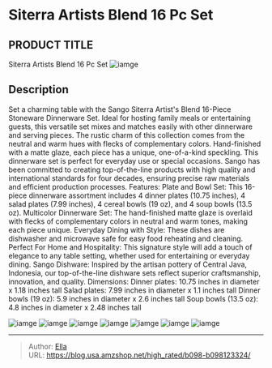 # Siterra Artists Blend 16 Pc Set


## PRODUCT TITLE 

Siterra Artists Blend 16 Pc Set
![iamge](https://b2bfiles1.gigab2b.cn/image/wkseller/27762/20230808_a75f47e65399e8e0c8d125a88e8e5d2f.jpg)

## Description

Set a charming table with the Sango Siterra Artist&#39;s Blend 16-Piece Stoneware Dinnerware Set. Ideal for hosting family meals or entertaining guests, this versatile set mixes and matches easily with other dinnerware and serving pieces. The rustic charm of this collection comes from the neutral and warm hues with flecks of complementary colors. Hand-finished with a matte glaze, each piece has a unique, one-of-a-kind speckling. This dinnerware set is perfect for everyday use or special occasions.
Sango has been committed to creating top-of-the-line products with high quality and international standards for four decades, ensuring precise raw materials and efficient production processes.
Features:
Plate and Bowl Set: This 16-piece dinnerware assortment includes 4 dinner plates (10.75 inches), 4 salad plates (7.99 inches), 4 cereal bowls (19 oz), and 4 soup bowls (13.5 oz).
Multicolor Dinnerware Set: The hand-finished matte glaze is overlaid with flecks of complementary colors in neutral and warm tones, making each piece unique.
Everyday Dining with Style: These dishes are dishwasher and microwave safe for easy food reheating and cleaning.
Perfect For Home and Hospitality: This signature style will add a touch of elegance to any table setting, whether used for entertaining or everyday dining.
Sango Dishware: Inspired by the artisan pottery of Central Java, Indonesia, our top-of-the-line dishware sets reflect superior craftsmanship, innovation, and quality.
Dimensions:
Dinner plates: 10.75 inches in diameter x 1.18 inches tall
Salad plates: 7.99 inches in diameter x 1.1 inches tall
Dinner bowls (19 oz): 5.9 inches in diameter x 2.6 inches tall
Soup bowls (13.5 oz): 4.8 inches in diameter x 2.48 inches tall




![iamge](https://b2bfiles1.gigab2b.cn/image/wkseller/27762/20230808_0fadf18c6f98e0c4d1c329616fd9e997.jpg)
![iamge](https://b2bfiles1.gigab2b.cn/image/wkseller/27762/20230808_f359a02476d017897a2f114c4cfca6aa.jpg)
![iamge](https://b2bfiles1.gigab2b.cn/image/wkseller/27762/20230808_3e66154e01dafb491081552686022dca.jpg)
![iamge](https://b2bfiles1.gigab2b.cn/image/wkseller/27762/20230808_753994513639b4f06b9ea8f8244c83b2.jpg)
![iamge](https://b2bfiles1.gigab2b.cn/image/wkseller/27762/20230808_cccf8164b4000d23b6af8d61c041bb4f.jpg)
![iamge](https://b2bfiles1.gigab2b.cn/image/wkseller/27762/20230808_0e24c483be664072fb3d7f0d63ca4a13.jpg)
![iamge](https://b2bfiles1.gigab2b.cn/image/wkseller/27762/20230808_b91342db41a3bf02db24db748f054e02.jpg)


---

> Author: [Ella](https://blog.usa.amzshop.net/)  
> URL: https://blog.usa.amzshop.net/high_rated/b098-b098123324/  

